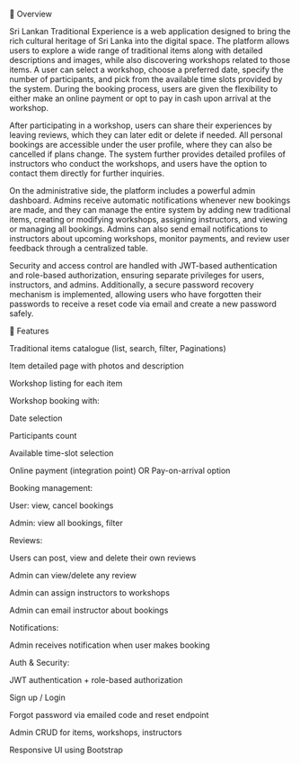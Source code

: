 🌸 Overview

Sri Lankan Traditional Experience is a web application designed to bring the rich cultural heritage of Sri Lanka into the digital space. The platform allows users to explore a wide range of traditional items along with detailed descriptions and images, while also discovering workshops related to those items. A user can select a workshop, choose a preferred date, specify the number of participants, and pick from the available time slots provided by the system. During the booking process, users are given the flexibility to either make an online payment or opt to pay in cash upon arrival at the workshop.

After participating in a workshop, users can share their experiences by leaving reviews, which they can later edit or delete if needed. All personal bookings are accessible under the user profile, where they can also be cancelled if plans change. The system further provides detailed profiles of instructors who conduct the workshops, and users have the option to contact them directly for further inquiries.

On the administrative side, the platform includes a powerful admin dashboard. Admins receive automatic notifications whenever new bookings are made, and they can manage the entire system by adding new traditional items, creating or modifying workshops, assigning instructors, and viewing or managing all bookings. Admins can also send email notifications to instructors about upcoming workshops, monitor payments, and review user feedback through a centralized table.

Security and access control are handled with JWT-based authentication and role-based authorization, ensuring separate privileges for users, instructors, and admins. Additionally, a secure password recovery mechanism is implemented, allowing users who have forgotten their passwords to receive a reset code via email and create a new password safely.


🚀 Features

Traditional items catalogue (list, search, filter, Paginations)

Item detailed page with photos and description

Workshop listing for each item

Workshop booking with:

Date selection

Participants count

Available time-slot selection

Online payment (integration point) OR Pay-on-arrival option

Booking management:

User: view, cancel bookings

Admin: view all bookings, filter

Reviews:

Users can post, view and delete their own reviews

Admin can view/delete any review

Admin can assign instructors to workshops

Admin can email instructor about bookings

Notifications:

Admin receives notification when user makes booking

Auth & Security:

JWT authentication + role-based authorization

Sign up / Login

Forgot password via emailed code and reset endpoint

Admin CRUD for items, workshops, instructors

Responsive UI using Bootstrap


